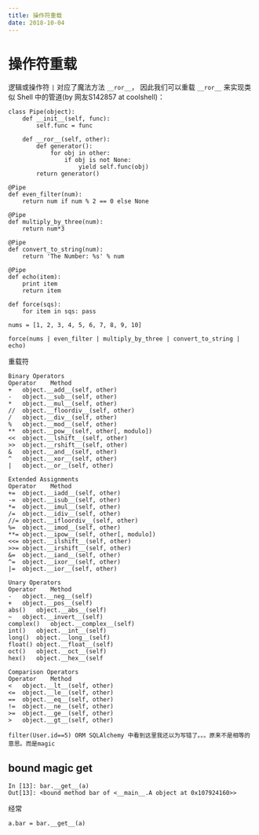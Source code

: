 ```yaml
---
title: 操作符重载
date: 2018-10-04
---
```

# 操作符重载
逻辑或操作符 `|` 对应了魔法方法 `__ror__`， 因此我们可以重载 `__ror__` 来实现类似 Shell 中的管道(by 网友S142857 at coolshell)：

    class Pipe(object):
        def __init__(self, func):
            self.func = func

        def __ror__(self, other):
            def generator():
                for obj in other:
                    if obj is not None:
                        yield self.func(obj)
            return generator()

    @Pipe
    def even_filter(num):
        return num if num % 2 == 0 else None

    @Pipe
    def multiply_by_three(num):
        return num*3

    @Pipe
    def convert_to_string(num):
        return 'The Number: %s' % num

    @Pipe
    def echo(item):
        print item
        return item

    def force(sqs):
        for item in sqs: pass

    nums = [1, 2, 3, 4, 5, 6, 7, 8, 9, 10]

    force(nums | even_filter | multiply_by_three | convert_to_string | echo)

重载符

    Binary Operators
    Operator    Method
    +   object.__add__(self, other)
    -   object.__sub__(self, other)
    *   object.__mul__(self, other)
    //  object.__floordiv__(self, other)
    /   object.__div__(self, other)
    %   object.__mod__(self, other)
    **  object.__pow__(self, other[, modulo])
    <<  object.__lshift__(self, other)
    >>  object.__rshift__(self, other)
    &   object.__and__(self, other)
    ^   object.__xor__(self, other)
    |   object.__or__(self, other)

    Extended Assignments
    Operator    Method
    +=  object.__iadd__(self, other)
    -=  object.__isub__(self, other)
    *=  object.__imul__(self, other)
    /=  object.__idiv__(self, other)
    //= object.__ifloordiv__(self, other)
    %=  object.__imod__(self, other)
    **= object.__ipow__(self, other[, modulo])
    <<= object.__ilshift__(self, other)
    >>= object.__irshift__(self, other)
    &=  object.__iand__(self, other)
    ^=  object.__ixor__(self, other)
    |=  object.__ior__(self, other)

    Unary Operators
    Operator    Method
    -   object.__neg__(self)
    +   object.__pos__(self)
    abs()   object.__abs__(self)
    ~   object.__invert__(self)
    complex()   object.__complex__(self)
    int()   object.__int__(self)
    long()  object.__long__(self)
    float() object.__float__(self)
    oct()   object.__oct__(self)
    hex()   object.__hex__(self

    Comparison Operators
    Operator    Method
    <   object.__lt__(self, other)
    <=  object.__le__(self, other)
    ==  object.__eq__(self, other)
    !=  object.__ne__(self, other)
    >=  object.__ge__(self, other)
    >   object.__gt__(self, other)

    filter(User.id==5) ORM SQLAlchemy 中看到这里我还以为写错了。。。原来不是相等的意思。而是magic

## bound magic get

    In [13]: bar.__get__(a)
    Out[13]: <bound method bar of <__main__.A object at 0x107924160>>

经常

    a.bar = bar.__get__(a)